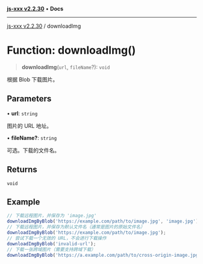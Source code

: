 [**js-xxx v2.2.30**](../README.md) • **Docs**

***

[js-xxx v2.2.30](../README.md) / downloadImg

# Function: downloadImg()

> **downloadImg**(`url`, `fileName`?): `void`

根据 Blob 下载图片。

## Parameters

• **url**: `string`

图片的 URL 地址。

• **fileName?**: `string`

可选。下载的文件名。

## Returns

`void`

## Example

```ts
// 下载远程图片，并保存为 'image.jpg'
downloadImgByBlob('https://example.com/path/to/image.jpg', 'image.jpg');
// 下载远程图片，并保存为默认文件名（通常是图片的原始文件名）
downloadImgByBlob('https://example.com/path/to/image.jpg');
// 尝试下载一个无效的 URL，不会进行下载操作
downloadImgByBlob('invalid-url');
// 下载一张跨域图片（需要支持跨域下载）
downloadImgByBlob('https://a.example.com/path/to/cross-origin-image.jpg', 'cross-origin-image.jpg');
```
